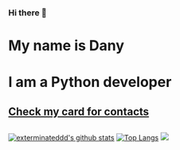 ### Hi there 👋

# My name is Dany
# I am a Python developer
## [Check my card for contacts](https://exterminateddd.github.io "Visit Card Website")
## 
[![exterminateddd's github stats](https://github-readme-stats.vercel.app/api?username=exterminateddd&show_icons=true&theme=radical&layout=compact)](https://github.com/anuraghazra/github-readme-stats)
[![Top Langs](https://github-readme-stats.vercel.app/api/top-langs/?username=exterminateddd&layout=compact&theme=tokyonight)](https://github.com/exterminateddd/github-readme-stats)
[<img src="https://www.codewars.com/users/exterminateddd/badges/large">](https://www.codewars.com/users/exterminateddd)
